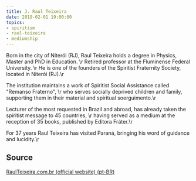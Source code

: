```yaml
---
title: J. Raul Teixeira
date: 2019-02-01 19:00:00
topics: 
- spiritism
- raul-teixeira
- mediumship
---
```


Born in the city of Niterói (RJ), Raul Teixeira holds a degree in Physics,
Master and PhD in Education. \r Retired professor at the Fluminense Federal
University. \r He is one of the founders of the Spiritist Fraternity Society,
located in Niterói (RJ).\r

The institution maintains a work of Spiritist Social Assistance called "Remanso
Fraterno", \r who serves socially deprived children and family, supporting them
in their material and spiritual soerguimento.\r

Lecturer of the most requested in Brazil and abroad, has already taken the
spiritist message to 45 countries, \r having served as a medium at the reception
of 35 books, published by Editora Fráter.\r

For 37 years Raul Teixeira has visited Paraná, bringing his word of guidance and
lucidity.\r


## Source
[RaulTeixeira.com.br (official website) (pt-BR)](http://www.raulteixeira.com.br/biografia.php)
